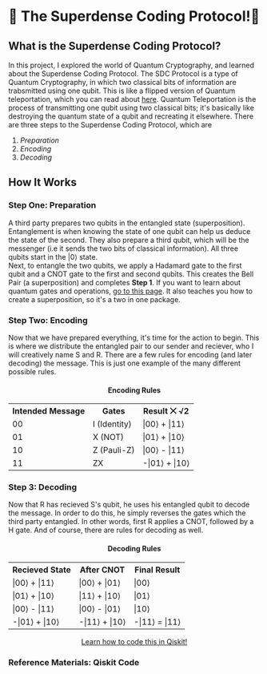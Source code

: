 🦈 The Superdense Coding Protocol!🦈
=====================================
What is the Superdense Coding Protocol?
---------------------------------------
In this project, I explored the world of Quantum Cryptography, and learned about the Superdense Coding Protocol.
The SDC Protocol is a type of Quantum Cryptography, in which two classical bits of information are trabsmitted using one qubit.
This is like a flipped version of Quantum teleportation, which you can read about [here](https://qiskit.org/textbook/ch-algorithms/teleportation.html).
Quantum Teleportation is the process of transmitting one qubit using two classical bits;
it's basically like destroying the quantum state of a qubit and recreating it elsewhere.
There are three steps to the Superdense Coding Protocol, which are
1. *Preparation*
2. *Encoding*
3. *Decoding*
   
How It Works
------------
### Step One: Preparation
A third party prepares two qubits in the entangled state (superposition).
Entanglement is when knowing the state of one qubit can help us deduce the state of the second.
They also prepare a third qubit, which will be the messenger
(i.e it sends the two bits of classical information).
All three qubits start in the |0⟩ state.  
Next, to entangle the two qubits, we apply a Hadamard gate to the first qubit and a CNOT gate to the first and second qubits.
This creates the Bell Pair (a superposition) and completes **Step 1**.
If you want to learn about quantum gates and operations, [go to this page](https://tksmax.github.io/Project1).
It also teaches you how to create a superposition, so it's a two in one package.
  
### Step Two: Encoding
Now that we have prepared everything, it's time for the action to begin.
This is where we distribute the entangled pair to our sender and reciever, who I will creatively name S and R.
There are a few rules for encoding (and later decoding) the message.
This is just one example of the many different possible rules.
<h4 align="center">Encoding Rules</h4>
<table style="width:100%" align="center">
   <tr>
      <th>Intended Message</th>
      <th>Gates</th>
      <th>Result ⨉ √2</th>
   </tr>
   <tr>
      <td>00</td>
      <td>I (Identity)</td>
      <td>|00⟩ + |11⟩</td>
   </tr>
   <tr>
      <td>01</td>
      <td>X (NOT)</td>
      <td>|01⟩ + |10⟩</td>
   </tr>
   <tr>
      <td>10</td>
      <td>Z (Pauli-Z)</td>
      <td>|00⟩ - |11⟩</td>
   </tr>
   <tr>
      <td>11</td>
      <td>ZX</td>
      <td>-|01⟩ + |10⟩</td>
   </tr>
</table>
  
### Step 3: Decoding
Now that R has recieved S's qubit, he uses his entangled qubit to decode the message.
In order to do this, he simply reverses the gates which the third party entangled.
In other words, first R applies a CNOT, followed by a H gate.
And of course, there are rules for decoding as well.
<h4 align="center">Decoding Rules</h4>
<table width="100%" align="center">
   <tr>
      <th>Recieved State</th>
      <th>After CNOT</th>
      <th>Final Result</th>
   </tr>
   <tr>
      <td>|00⟩ + |11⟩</td>
      <td>|00⟩ + |01⟩</td>
      <td>|00⟩</td>
   </tr>
   <tr>
      <td>|01⟩ + |10⟩</td>
      <td>|11⟩ + |10⟩</td>
      <td>|01⟩</td>
   </tr>
   <tr>
      <td>|00⟩ - |11⟩</td>
      <td>|00⟩ - |01⟩</td>
      <td>|10⟩</td>
   </tr>
   <tr>
      <td>-|01⟩ + |10⟩</td>
      <td>-|11⟩ + |10⟩</td>
      <td>-|11⟩ = |11⟩</td>
   </tr>
</table>
<p align="center">
   <a href="https://studentsxstudents.com/superdense-coding-sdc-c31a9661c3cd">Learn how to code this in Qiskit!</a>
</p>
  
### Reference Materials: Qiskit Code
